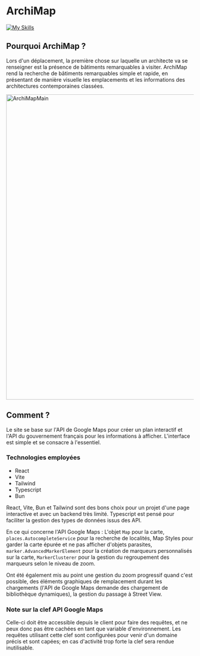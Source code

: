 # ArchiMap

[![My Skills](https://skillicons.dev/icons?i=ts,vite,tailwind,react)](https://skillicons.dev)

## Pourquoi ArchiMap ?

Lors d'un déplacement, la première chose sur laquelle un architecte va se renseigner est la présence de bâtiments remarquables à visiter. ArchiMap rend la recherche de bâtiments remarquables simple et rapide, en présentant de manière visuelle les emplacements et les informations des architectures contemporaines classées.

<img width="819" alt="ArchiMapMain" src="https://github.com/jonathanatger/contemporary-architecture/assets/50679537/e7479a9e-d9b3-4605-baac-c7328a5eefa2">

## Comment ?

Le site se base sur l'API de Google Maps pour créer un plan interactif et l'API du gouvernement français pour les informations à afficher. L'interface est simple et se consacre à l'essentiel.

### Technologies employées

- React
- Vite
- Tailwind
- Typescript
- Bun

React, Vite, Bun et Tailwind sont des bons choix pour un projet d'une page interactive et avec un backend très limité. Typescript est pensé pour faciliter la gestion des types de données issus des API.

En ce qui concerne l'API Google Maps : L'objet `Map` pour la carte, `places.AutocompleteService` pour la recherche de localités, Map Styles pour garder la carte épurée et ne pas afficher d'objets parasites, `marker.AdvancedMarkerElement` pour la création de marqueurs personnalisés sur la carte, `MarkerClusterer` pour la gestion du regroupement des marqueurs selon le niveau de zoom.

Ont été également mis au point une gestion du zoom progressif quand c'est possible, des éléments graphiques de remplacement durant les chargements (l'API de Google Maps demande des chargement de bibliothèque dynamiques), la gestion du passage à Street View.

### Note sur la clef API Google Maps

Celle-ci doit être accessible depuis le client pour faire des requêtes, et ne peux donc pas être cachées en tant que variable d'environnement. Les requêtes utilisant cette clef sont configurées pour venir d'un domaine précis et sont capées; en cas d'activité trop forte la clef sera rendue inutilisable.
